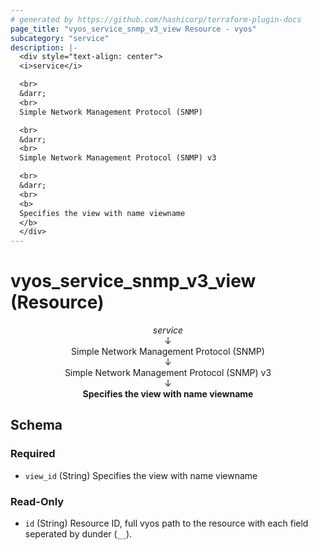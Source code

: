 ```yaml
---
# generated by https://github.com/hashicorp/terraform-plugin-docs
page_title: "vyos_service_snmp_v3_view Resource - vyos"
subcategory: "service"
description: |-
  <div style="text-align: center">
  <i>service</i>

  <br>
  &darr;
  <br>
  Simple Network Management Protocol (SNMP)

  <br>
  &darr;
  <br>
  Simple Network Management Protocol (SNMP) v3

  <br>
  &darr;
  <br>
  <b>
  Specifies the view with name viewname
  </b>
  </div>
---
```


# vyos_service_snmp_v3_view (Resource)

<div style="text-align: center">
<i>service</i>

<br>
&darr;
<br>
Simple Network Management Protocol (SNMP)

<br>
&darr;
<br>
Simple Network Management Protocol (SNMP) v3

<br>
&darr;
<br>
<b>
Specifies the view with name viewname
</b>
</div>



<!-- schema generated by tfplugindocs -->
## Schema

### Required

- `view_id` (String) Specifies the view with name viewname

### Read-Only

- `id` (String) Resource ID, full vyos path to the resource with each field seperated by dunder (`__`).

